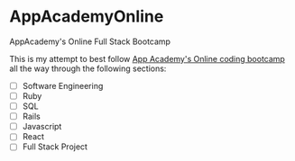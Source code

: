 # AppAcademyOnline
AppAcademy's Online Full Stack Bootcamp

This is my attempt to best follow [App Academy's Online coding bootcamp](https://open.appacademy.io/learn/full-stack-online) all the way through the following sections:
- [ ] Software Engineering
- [ ] Ruby
- [ ] SQL
- [ ] Rails
- [ ] Javascript
- [ ] React
- [ ] Full Stack Project